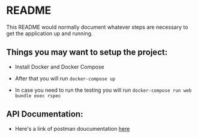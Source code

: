 # README

This README would normally document whatever steps are necessary to get the
application up and running.

## Things you may want to setup the project:

* Install Docker and Docker Compose 

* After that you will run `docker-compose up`

* In case you need to run the testing you will run `docker-compose run web bundle exec rspec`

## API Documentation: 

* Here's a link of postman doucumentation [here](https://documenter.getpostman.com/view/910736/T17Dhpfy?version=latest)

